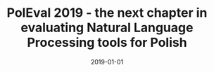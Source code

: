 ---
# Documentation: https://wowchemy.com/docs/managing-content/

title: PolEval 2019 - the next chapter in evaluating Natural Language Processing tools
  for Polish
subtitle: ''
summary: ''
authors:
- Łukasz Kobyliński
- Maciej Ogrodniczuk
- kocon
- Michał M. Marcińczuk
- Aleksander Smywiński-Pohl
- Krzysztof Wołk
- Danijel Koržinek
- Michał Ptaszyński
- Agata Pieciukiewicz
- Paweł Dybała
tags: []
categories: []
date: '2019-01-01'
lastmod: 2022-10-07T05:07:18Z
featured: false
draft: false

# Featured image
# To use, add an image named `featured.jpg/png` to your page's folder.
# Focal points: Smart, Center, TopLeft, Top, TopRight, Left, Right, BottomLeft, Bottom, BottomRight.
image:
  caption: ''
  focal_point: ''
  preview_only: false

# Projects (optional).
#   Associate this post with one or more of your projects.
#   Simply enter your project's folder or file name without extension.
#   E.g. `projects = ["internal-project"]` references `content/project/deep-learning/index.md`.
#   Otherwise, set `projects = []`.
projects: []
publishDate: '2022-10-07T05:07:17.011392Z'
publication_types:
- '6'
abstract: ''
publication: '*Human language technologies as a challenge for computer science and
  linguistics - 2019*'
url_pdf: http://tools.clarin-pl.eu/share/ebook_ltc-2019.pdf
---